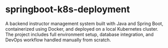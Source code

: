 # springboot-k8s-deployment
A backend instructor management system built with Java and Spring Boot, containerized using Docker, and deployed on a local Kubernetes cluster. The project includes full environment setup, database integration, and DevOps workflow handled manually from scratch.
